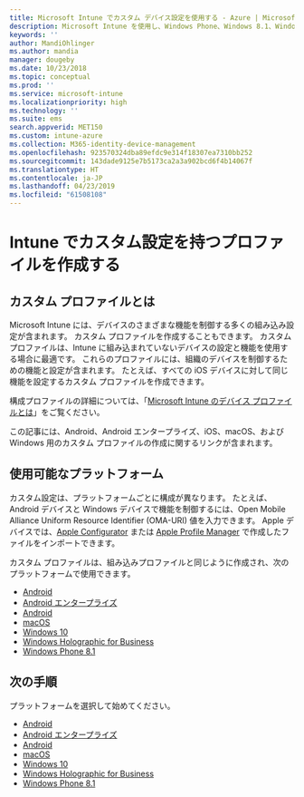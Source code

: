 ```yaml
---
title: Microsoft Intune でカスタム デバイス設定を使用する - Azure | Microsoft Docs
description: Microsoft Intune を使用し、Windows Phone、Windows 8.1、Windows 10 以降、Android、Android エンタープライズ、macOS、iOS デバイスのカスタム設定を使用するプロファイルを追加または作成します
keywords: ''
author: MandiOhlinger
ms.author: mandia
manager: dougeby
ms.date: 10/23/2018
ms.topic: conceptual
ms.prod: ''
ms.service: microsoft-intune
ms.localizationpriority: high
ms.technology: ''
ms.suite: ems
search.appverid: MET150
ms.custom: intune-azure
ms.collection: M365-identity-device-management
ms.openlocfilehash: 923570324dba89efdc9e314f18307ea7310bb252
ms.sourcegitcommit: 143dade9125e7b5173ca2a3a902bcd6f4b14067f
ms.translationtype: HT
ms.contentlocale: ja-JP
ms.lasthandoff: 04/23/2019
ms.locfileid: "61508108"
---
```

# <a name="create-a-profile-with-custom-settings-in-intune"></a>Intune でカスタム設定を持つプロファイルを作成する

## <a name="what-are-custom-profiles"></a>カスタム プロファイルとは

Microsoft Intune には、デバイスのさまざまな機能を制御する多くの組み込み設定が含まれます。 カスタム プロファイルを作成することもできます。 カスタム プロファイルは、Intune に組み込まれていないデバイスの設定と機能を使用する場合に最適です。 これらのプロファイルには、組織のデバイスを制御するための機能と設定が含まれます。 たとえば、すべての iOS デバイスに対して同じ機能を設定するカスタム プロファイルを作成できます。

構成プロファイルの詳細については、「[Microsoft Intune のデバイス プロファイルとは](device-profiles.md)」をご覧ください。 

この記事には、Android、Android エンタープライズ、iOS、macOS、および Windows 用のカスタム プロファイルの作成に関するリンクが含まれます。

## <a name="available-platforms"></a>使用可能なプラットフォーム

カスタム設定は、プラットフォームごとに構成が異なります。 たとえば、Android デバイスと Windows デバイスで機能を制御するには、Open Mobile Alliance Uniform Resource Identifier (OMA-URI) 値を入力できます。 Apple デバイスでは、[Apple Configurator](https://itunes.apple.com/us/app/apple-configurator-2/id1037126344?mt=12) または [Apple Profile Manager](https://support.apple.com/profile-manager) で作成したファイルをインポートできます。

カスタム プロファイルは、組み込みプロファイルと同じように作成され、次のプラットフォームで使用できます。

- [Android](custom-settings-android.md)
- [Android エンタープライズ](custom-settings-android-for-work.md)
- [Android](custom-settings-ios.md)
- [macOS](custom-settings-macos.md)
- [Windows 10](custom-settings-windows-10.md)
- [Windows Holographic for Business](custom-settings-windows-holographic.md)
- [Windows Phone 8.1](custom-settings-windows-phone-8-1.md)

## <a name="next-steps"></a>次の手順

プラットフォームを選択して始めてください。

- [Android](custom-settings-android.md)
- [Android エンタープライズ](custom-settings-android-for-work.md)
- [Android](custom-settings-ios.md)
- [macOS](custom-settings-macos.md)
- [Windows 10](custom-settings-windows-10.md)
- [Windows Holographic for Business](custom-settings-windows-holographic.md)
- [Windows Phone 8.1](custom-settings-windows-phone-8-1.md)
